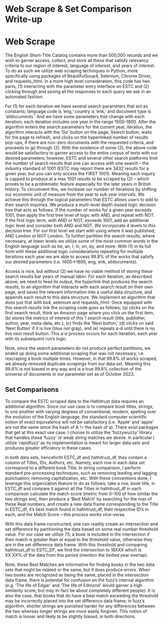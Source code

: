 # Web Scrape & Set Comparison Write-up

# Web Scrape

The English Short-Title Catalog contains more than 500,000 records and we wish to garner access, collect, and store all these that satisfy relevancy criteria to our region of interest, language of interest, and years of interest. To do as such we utilize web scraping techniques in Python, more specifically using packages of BeautifulSoup4, Selenium, Chrome Driver, and requests_html. In a more high level consideration, this code has two parts, (1) interacting with the parameter entry interface on ESTC and (2) clicking through and saving all the responses to each query we ask in an automated fashion. 

For (1) for each iteration we have several search parameters that act as constants; language code is ‘eng,’ country is ‘enk,’ and document type is ‘alldocuments.’ And we have some parameters that change with each iteration; each iteration includes one year in the range 1500–1800. After the algorithm enters the search parameters for the current year, iteration, the algorithm interacts with the ‘Go’ button on the page, Search button, waits for the page to refresh, and clicks on the hyperlinked number of results pop-ups, if there are non-zero documents with the requested criteria, and proceeds to go through (2). With the existence of some (2), the above code would be satisfactory to garner access to the entire corpus of texts with our desired parameters; however, ESTC and several other search platforms limit the number of search results that one can access with one search – the industry standard of 1001 (ESTC may report there are 3432 results for a given year, but you can only access the FIRST 1001). Meaning each inquiry is capped to produce at a max 1001 results to be scraped by (2) – which proves to be a problematic feature especially for the later years in British history. To circumvent this, we increase our number of iterations by shifting our economic unit of measure from the year to sub year intervals. We achieve this through the logical parameters that ESTC allows users to add to their search inquiries. We produce a multi-level depth-based logic decision tree that acts as follows. If the number of works for a given year exceeds 1001, then apply the first tree level of logic with AND, and repeat with NOT. If the first logic term, with AND or NOT, exceeds 1001, add an additional logic level and consider both AND and NOT. We incorporate 4 levels to this decision tree. For our first level we start with using where it was published; AND London or NOT London. To further partition the search results, where necessary, at lower levels we utilize some of the most common words in the English language such as be, an, I, in, on, by, and more. With (1) in its full form with these additional logic considerations repeating for multiple iterations each year we are able to access 99.8% of the works that satisfy our desired parameters (i.e. 1400->1800, eng, enk, alldocuments).

Access is nice, but without (2) we have no viable method of storing these search results bar years of manual labor. For each iteration, as described above, we need to feed its output, the hyperlink that produces the search results, to an algorithm that interacts with each search result on their own page, and saves the relevant information into a useful data structure, and appends each result to this data structure. We implement an algorithm that does just that with bs4, selenium and requests_html. Once equipped with this search results link the scraping code goes as follows; (a) clicks on the first search result, think an Amazon page where you click on the first item, (b) stores the metrics of interest of this 1 search result (title, publisher, author, year, meta-data, etc.), (c) finds the ‘Next button,’ (d) clicks on said ‘Next Button’ if it is live (blue not gray), and (e) repeats a-d until there is no live next result button. This a-e process occurs for each iteration, each year with its subsequent run’s logic. 

Note, since the search parameters do not produce perfect partitions, we ended up doing some additional scraping that was not necessary, i.e. rescraping a book multiple times. However, in that 99.8% of works scraped, we already removed duplicate scrapings from our data set. Meaning this 99.8% is not biased in any way and is a true 99.8% collection of the universe of documents in our parameter set as of October 2023. 


## Set Comparisons 

To compare the ESTC scraped data to the Hathitrust data requires an additional algorithm. Since our use case is to compare book titles, strings, to one another with varying degrees of conventional, modern, spelling over the evolution of the English language, the standard computer scientific notion of exact equivalence will not be satisfactory (i.e. ‘Apple’ and ‘apple’ are not the same since the hash of A != the hash of a). There exist packages that get at this exact use case. I choose to utilize the ‘fuzzywuzzy’ library that handles these ‘fuzzy’ or weak string matches we desire. In particular I utilize ‘rapidfuzz’ as its implementation is meant for larger data sets and produces greater efficiency in these cases. 

In both data sets, henceforth ESTC_df and hathitrust_df, they contain a column of Titles, IDs, Authors, etc. Namely, each row in each data set correspond to a different book Title. In string comparison, I perform standard pre-processing techniques, such as removing leading and lagging punctuation, removing capitalization, etc. With these conventions done, I leverage this organization feature to do as follows; take a row, book title, in ESTC_df and compare it against all the Titles in hathitrust_df in each comparison calculate the match score (metric from 0–100 of how similar the two strings are), then produce a ‘Best Match’ by searching for the max of these Real numbers, and create a new data frame corresponding to the Title in ESTC_df, it’s best match found in hathitrust_df, their respective ID’s in each, and the Match Score – this process works vice-versa. 

With this data frame constructed, one can readily create an intersection and set difference by partitioning the data based on some real number threshold value. For our case we utilize 75; a book is included in the intersection if their match is greater than or equal to the threshold value, otherwise they are in the set difference data frame. With this threshold and comparing hathitrust_df to ESTC_DF, we find the intersection to 18XXX which is XX.XX% of the data from this period (mention the limited year overlap). 

Note, these Best Matches are informative for finding books in the two data sets that might be related or the same, but it does produce errors. When two books are recognized as being the same, placed in the intersection data frame, there is potential for confusion on the fuzz’s internal algorithm (e.g. ‘The life of Edgar’ and ‘The life of Edmond’ would garner a high similarity score, but may in-fact be about completely different people). It is also the case, that books that do have a best match exceeding the threshold may be incorrectly placed into the set difference data frame; in fuzz’s algorithm, shorter strings are punished harder for any differences between the two whereas longer strings are more easily forgiven. This notion of match is looser and likely to be slightly biased, in both directions. 
